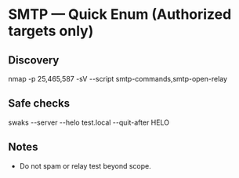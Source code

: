 # SMTP — Quick Enum (Authorized targets only)

## Discovery
nmap -p 25,465,587 -sV --script smtp-commands,smtp-open-relay <IP>

## Safe checks
swaks --server <IP> --helo test.local --quit-after HELO

## Notes
- Do not spam or relay test beyond scope.
